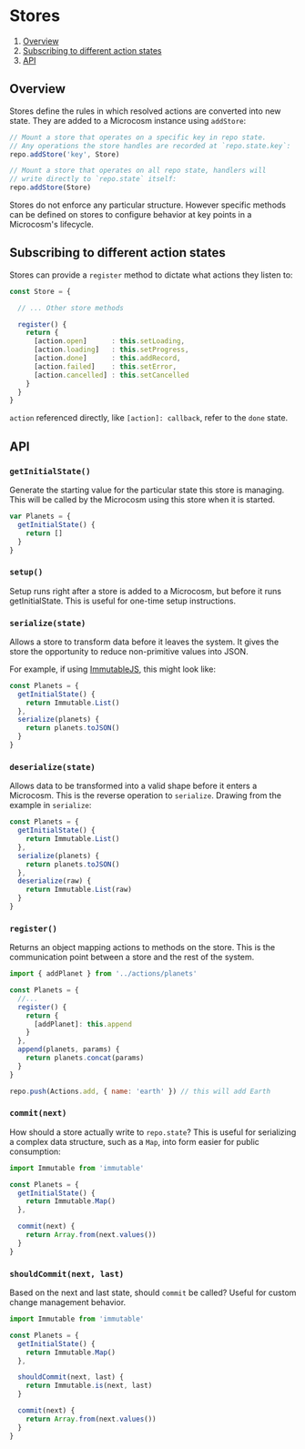 # Stores

1. [Overview](#overview)
2. [Subscribing to different action states](#subscribing-to-different-action-states)
3. [API](#api)

## Overview

Stores define the rules in which resolved actions are converted into
new state. They are added to a Microcosm instance using `addStore`:

```javascript
// Mount a store that operates on a specific key in repo state.
// Any operations the store handles are recorded at `repo.state.key`:
repo.addStore('key', Store)

// Mount a store that operates on all repo state, handlers will
// write directly to `repo.state` itself:
repo.addStore(Store)
```

Stores do not enforce any particular structure. However specific
methods can be defined on stores to configure behavior at key points
in a Microcosm's lifecycle.

## Subscribing to different action states

Stores can provide a `register` method to dictate what actions they
listen to:

```javascript
const Store = {

  // ... Other store methods

  register() {
    return {
      [action.open]      : this.setLoading,
      [action.loading]   : this.setProgress,
      [action.done]      : this.addRecord,
      [action.failed]    : this.setError,
      [action.cancelled] : this.setCancelled
    }
  }
}
```

`action` referenced directly, like `[action]: callback`, refer to the
`done` state.

## API

### `getInitialState()`

Generate the starting value for the particular state this store is
managing. This will be called by the Microcosm using this store when
it is started.

```javascript
var Planets = {
  getInitialState() {
    return []
  }
}
```

### `setup()`

Setup runs right after a store is added to a Microcosm, but before it runs
getInitialState. This is useful for one-time setup instructions.

### `serialize(state)`

Allows a store to transform data before it leaves the system. It gives
the store the opportunity to reduce non-primitive values into
JSON.

For example, if using
[ImmutableJS](https://github.com/facebook/immutable-js), this might
look like:

```javascript
const Planets = {
  getInitialState() {
    return Immutable.List()
  },
  serialize(planets) {
    return planets.toJSON()
  }
}
```

### `deserialize(state)`

Allows data to be transformed into a valid shape before it enters a
Microcosm. This is the reverse operation to `serialize`. Drawing from
the example in `serialize`:

```javascript
const Planets = {
  getInitialState() {
    return Immutable.List()
  },
  serialize(planets) {
    return planets.toJSON()
  },
  deserialize(raw) {
    return Immutable.List(raw)
  }
}
```

### `register()`

Returns an object mapping actions to methods on the store. This is the
communication point between a store and the rest of the system.

```javascript
import { addPlanet } from '../actions/planets'

const Planets = {
  //...
  register() {
    return {
      [addPlanet]: this.append
    }
  },
  append(planets, params) {
    return planets.concat(params)
  }
}

repo.push(Actions.add, { name: 'earth' }) // this will add Earth
```

### `commit(next)`

How should a store actually write to `repo.state`? This is useful for serializing a complex data structure, such as a `Map`, into form easier for public consumption:

```javascript
import Immutable from 'immutable'

const Planets = {
  getInitialState() {
    return Immutable.Map()
  },

  commit(next) {
    return Array.from(next.values())
  }
}
```

### `shouldCommit(next, last)`

Based on the next and last state, should `commit` be called? Useful for
custom change management behavior.

```javascript
import Immutable from 'immutable'

const Planets = {
  getInitialState() {
    return Immutable.Map()
  },

  shouldCommit(next, last) {
    return Immutable.is(next, last)
  }

  commit(next) {
    return Array.from(next.values())
  }
}
```
